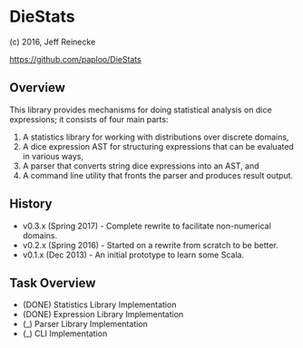 # DieStats
(c) 2016, Jeff Reinecke

https://github.com/paploo/DieStats

## Overview

This library provides mechanisms for doing statistical analysis on dice expressions;
it consists of four main parts:

1. A statistics library for working with distributions over discrete domains,
2. A dice expression AST for structuring expressions that can be evaluated in various ways,
3. A parser that converts string dice expressions into an AST, and
4. A command line utility that fronts the parser and produces result output.

## History

* v0.3.x (Spring 2017) - Complete rewrite to facilitate non-numerical domains.
* v0.2.x (Spring 2016) - Started on a rewrite from scratch to be better.
* v0.1.x (Dec 2013) - An initial prototype to learn some Scala.

## Task Overview

* (DONE) Statistics Library Implementation
* (DONE) Expression Library Implementation
* (_) Parser Library Implementation
* (_) CLI Implementation